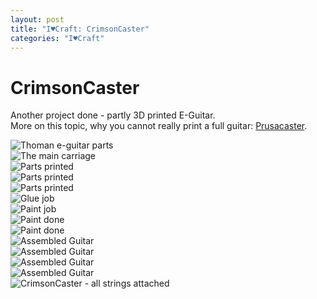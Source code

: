 ```yaml
---
layout: post
title: "I♥Craft: CrimsonCaster"
categories: "I♥Craft"
---
```


# CrimsonCaster

Another project done - partly 3D printed E-Guitar.  
More on this topic, why you cannot really print a full guitar: [Prusacaster](https://blog.prusa3d.com/the-prusacaster-how-to-design-and-3d-print-an-electric-guitar_71962/).


![Thoman e-guitar parts](/assets/pix/CrimsonCaster_01_Parts.JPG)  
![The main carriage](/assets/pix/CrimsonCaster_02_MainCarriage.JPG)  
![Parts printed](/assets/pix/CrimsonCaster_03_PartsPrinted.JPG)  
![Parts printed](/assets/pix/CrimsonCaster_04_PartsPrinted.JPG)  
![Parts printed](/assets/pix/CrimsonCaster_05_PartsPrinted.JPG)  
![Glue job](/assets/pix/CrimsonCaster_06_Glue.JPG)  
![Paint job](/assets/pix/CrimsonCaster_07_Paint.JPG)  
![Paint done](/assets/pix/CrimsonCaster_08_PaintDone.JPG)  
![Paint done](/assets/pix/CrimsonCaster_09_PaintDone.JPG)  
![Assembled Guitar](/assets/pix/CrimsonCaster_10_Assembled.JPG)  
![Assembled Guitar](/assets/pix/CrimsonCaster_11_Assembled.JPG)  
![Assembled Guitar](/assets/pix/CrimsonCaster_12_AssembledBack.JPG)  
![Assembled Guitar](/assets/pix/CrimsonCaster_13_AssembledBack.JPG)  
![CrimsonCaster - all strings attached](/assets/pix/CrimsonCaster_14_AllStringsAttached.JPEG)